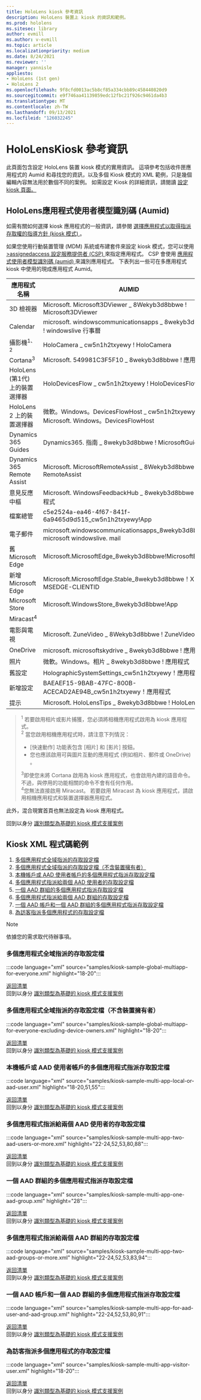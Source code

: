```yaml
---
title: HoloLens kiosk 參考資訊
description: HoloLens 裝置上 kiosk 的資訊和範例。
ms.prod: hololens
ms.sitesec: library
author: evmill
ms.author: v-evmill
ms.topic: article
ms.localizationpriority: medium
ms.date: 8/24/2021
ms.reviewer: ''
manager: yannisle
appliesto:
- HoloLens (1st gen)
- HoloLens 2
ms.openlocfilehash: 9f8cfd0013ac5b8cf85a334cbb89c458440820d9
ms.sourcegitcommit: e9f746aa41139859edc12fbc21f926c9461da4b3
ms.translationtype: MT
ms.contentlocale: zh-TW
ms.lasthandoff: 09/13/2021
ms.locfileid: "126032245"
---
```

# <a name="hololens-kiosk-reference-information"></a>HoloLensKiosk 參考資訊

此頁面包含設定 HoloLens 裝置 kiosk 模式的實用資訊。 這項參考包括收件匣應用程式的 Aumid 和尋找您的資訊，以及多個 Kiosk 模式的 XML 範例，只是幾個編輯內容無法用於數個不同的案例。 如需設定 Kiosk 的詳細資訊，請閱讀 [設定 kiosk 頁面。](hololens-kiosk.md)

## <a name="hololens-application-user-model-ids-aumids"></a>HoloLens應用程式使用者模型識別碼 (Aumid)   

如需有關如何選擇 kiosk 應用程式的一般資訊，請參閱 [選擇應用程式以取得指派存取權的指導方針 (kiosk 模式) ](/windows/configuration/guidelines-for-assigned-access-app)。

如果您使用行動裝置管理 (MDM) 系統或布建套件來設定 kiosk 模式，您可以使用 [>assignedaccess 設定服務提供者 (CSP) ](/windows/client-management/mdm/assignedaccess-csp) 來指定應用程式。 CSP 會使用 [應用程式使用者模型識別碼 (aumid) ](/windows/configuration/find-the-application-user-model-id-of-an-installed-app) 來識別應用程式。 下表列出一些可在多應用程式 kiosk 中使用的現成應用程式 Aumid。

<a id="aumids"></a>

|應用程式名稱 |AUMID |
| --- | --- |
|3D 檢視器 |Microsoft. Microsoft3DViewer \_ 8Wekyb3d8bbwe \! Microsoft3DViewer |
|Calendar |microsoft. windowscommunicationsapps \_ 8wekyb3d8bbwe \! windowslive 行事曆 |
|攝影機<sup>1、2</sup> |HoloCamera \_ cw5n1h2txyewy \! HoloCamera |
|Cortana<sup>3</sup> |Microsoft. 549981C3F5F10 \_ 8wekyb3d8bbwe \! 應用程式 |
|HoloLens (第1代) 上的裝置選擇器 |HoloDevicesFlow \_ cw5n1h2txyewy \! HoloDevicesFlow |
|HoloLens 2 上的裝置選擇器 |微軟。Windows。DevicesFlowHost \_ cw5n1h2txyewy \! Microsoft. Windows。DevicesFlowHost |
|Dynamics 365 Guides |Dynamics365. 指南 \_ 8wekyb3d8bbwe \! MicrosoftGuides |
|Dynamics 365 Remote Assist |Microsoft. MicrosoftRemoteAssist \_ 8Wekyb3d8bbwe \! RemoteAssist |
|意見反應 &nbsp; 中樞 |Microsoft. WindowsFeedbackHub \_ 8wekyb3d8bbwe \! 應用程式 |
|檔案總管 |c5e2524a-ea46-4f67-841f-6a9465d9d515_cw5n1h2txyewy!App |
|電子郵件 |microsoft.windowscommunicationsapps_8wekyb3d8bbwe！ microsoft windowslive. mail |
|舊 Microsoft Edge |Microsoft.MicrosoftEdge_8wekyb3d8bbwe!MicrosoftEdge |
|新增 Microsoft Edge |Microsoft.MicrosoftEdge.Stable_8wekyb3d8bbwe！X-MSEDGE-CLIENTID |
|Microsoft Store |Microsoft.WindowsStore_8wekyb3d8bbwe!App |
|Miracast<sup>4</sup> | &nbsp; |
|電影與電視 |Microsoft. ZuneVideo \_ 8Wekyb3d8bbwe \! ZuneVideo |
|OneDrive |microsoft. microsoftskydrive \_ 8wekyb3d8bbwe \! 應用程式 |
|照片 |微軟。Windows。相片 \_ 8wekyb3d8bbwe \! 應用程式 |
|舊設定 |HolographicSystemSettings_cw5n1h2txyewy！應用程式 |
|新增設定 |BAEAEF15-9BAB-47FC-800B-ACECAD2AE94B_cw5n1h2txyewy！應用程式 |
|提示 |Microsoft. HoloLensTips \_ 8wekyb3d8bbwe \! HoloLensTips |

> <sup>1</sup> 若要啟用相片或影片捕獲，您必須將相機應用程式啟用為 kiosk 應用程式。  
> <sup>2</sup> 當您啟用相機應用程式時，請注意下列情況：
> - [快速動作] 功能表包含 [相片] 和 [影片] 按鈕。
> - 您也應該啟用可與圖片互動的應用程式 (例如相片、郵件或 OneDrive) 。  
>  
> <sup>3</sup>即使您未將 Cortana 啟用為 kiosk 應用程式，也會啟用內建的語音命令。 不過，與停用的功能相關的命令不會有任何作用。  
> <sup>4</sup>您無法直接啟用 Miracast。 若要啟用 Miracast 為 kiosk 應用程式，請啟用相機應用程式和裝置選擇器應用程式。

此外，混合現實首頁也無法設定為 kiosk 應用程式。

回到以身分 [識別類型為基礎的 kiosk 模式支援案例](hololens-kiosk.md#supported-scenarios-for-kiosk-mode-based-on-identity-type)

## <a name="kiosk-xml-code-samples"></a>Kiosk XML 程式碼範例

1. [多個應用程式全域指派的存取設定檔](#multiple-app-global-assigned-access-profile)
1. [多個應用程式全域指派的存取設定檔（不含裝置擁有者）](#multiple-app-global-assigned-access-profile-excluding-device-owners)
1. [本機帳戶或 AAD 使用者帳戶的多個應用程式指派存取設定檔](#multiple-app-assigned-access-profile-for-a-local-account-or-aad-user-account)
1. [多個應用程式指派給兩個 AAD 使用者的存取設定檔](#multiple-app-assigned-access-profiles-for-two-aad-users-or-more)
1. [一個 AAD 群組的多個應用程式指派存取設定檔](#multiple-app-assigned-access-profile-for-one-aad-group)
1. [多個應用程式指派給兩個 AAD 群組的存取設定檔](#multiple-app-assigned-access-profile-for-two-aad-groups-or-more)
1. [一個 AAD 帳戶和一個 AAD 群組的多個應用程式指派存取設定檔](#multiple-app-assigned-access-profile-for-one-aad-account-and-one-aad-group)
1. [為訪客指派多個應用程式的存取設定檔](#multiple-app-assigned-access-profile-for-visitors)

> [!NOTE]
> 依據您的需求取代待辦事項。

### <a name="multiple-app-global-assigned-access-profile"></a>多個應用程式全域指派的存取設定檔

:::code language="xml" source="samples/kiosk-sample-global-multiapp-for-everyone.xml" highlight="18-20":::

[返回清單](#kiosk-xml-code-samples) <br>
回到以身分 [識別類型為基礎的 kiosk 模式支援案例](hololens-kiosk.md#supported-scenarios-for-kiosk-mode-based-on-identity-type)

### <a name="multiple-app-global-assigned-access-profile-excluding-device-owners"></a>多個應用程式全域指派的存取設定檔（不含裝置擁有者）

:::code language="xml" source="samples/kiosk-sample-global-multiapp-for-everyone-excluding-device-owners.xml" highlight="18-20":::

[返回清單](#kiosk-xml-code-samples) <br>
回到以身分 [識別類型為基礎的 kiosk 模式支援案例](hololens-kiosk.md#supported-scenarios-for-kiosk-mode-based-on-identity-type)

### <a name="multiple-app-assigned-access-profile-for-a-local-account-or-aad-user-account"></a>本機帳戶或 AAD 使用者帳戶的多個應用程式指派存取設定檔

:::code language="xml" source="samples/kiosk-sample-multi-app-local-or-aad-user.xml" highlight="18-20,51,55":::

[返回清單](#kiosk-xml-code-samples) <br>
回到以身分 [識別類型為基礎的 kiosk 模式支援案例](hololens-kiosk.md#supported-scenarios-for-kiosk-mode-based-on-identity-type)

### <a name="multiple-app-assigned-access-profiles-for-two-aad-users-or-more"></a>多個應用程式指派給兩個 AAD 使用者的存取設定檔

:::code language="xml" source="samples/kiosk-sample-multi-app-two-aad-users-or-more.xml" highlight="22-24,52,53,80,88":::

[返回清單](#kiosk-xml-code-samples) <br>
回到以身分 [識別類型為基礎的 kiosk 模式支援案例](hololens-kiosk.md#supported-scenarios-for-kiosk-mode-based-on-identity-type)

### <a name="multiple-app-assigned-access-profile-for-one-aad-group"></a>一個 AAD 群組的多個應用程式指派存取設定檔

:::code language="xml" source="samples/kiosk-sample-multi-app-one-aad-group.xml" highlight="28":::

[返回清單](#kiosk-xml-code-samples) <br>
回到以身分 [識別類型為基礎的 kiosk 模式支援案例](hololens-kiosk.md#supported-scenarios-for-kiosk-mode-based-on-identity-type)

### <a name="multiple-app-assigned-access-profile-for-two-aad-groups-or-more"></a>多個應用程式指派給兩個 AAD 群組的存取設定檔

:::code language="xml" source="samples/kiosk-sample-multi-app-two-aad-groups-or-more.xml" highlight="22-24,52,53,83,94":::

[返回清單](#kiosk-xml-code-samples) <br>
回到以身分 [識別類型為基礎的 kiosk 模式支援案例](hololens-kiosk.md#supported-scenarios-for-kiosk-mode-based-on-identity-type)

### <a name="multiple-app-assigned-access-profile-for-one-aad-account-and-one-aad-group"></a>一個 AAD 帳戶和一個 AAD 群組的多個應用程式指派存取設定檔

:::code language="xml" source="samples/kiosk-sample-multi-app-for-aad-user-and-aad-group.xml" highlight="22-24,52,53,80,91":::

[返回清單](#kiosk-xml-code-samples) <br>
回到以身分 [識別類型為基礎的 kiosk 模式支援案例](hololens-kiosk.md#supported-scenarios-for-kiosk-mode-based-on-identity-type)

### <a name="multiple-app-assigned-access-profile-for-visitors"></a>為訪客指派多個應用程式的存取設定檔

:::code language="xml" source="samples/kiosk-sample-multi-app-visitor-user.xml" highlight="18-20":::

[返回清單](#kiosk-xml-code-samples) <br>
回到以身分 [識別類型為基礎的 kiosk 模式支援案例](hololens-kiosk.md#supported-scenarios-for-kiosk-mode-based-on-identity-type)
